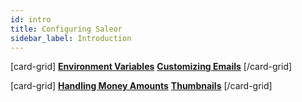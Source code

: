 ```yaml
---
id: intro
title: Configuring Saleor
sidebar_label: Introduction
---
```


[card-grid]
[**Environment Variables**](customization/environment-variables.md)
[**Customizing Emails**](customization/emails.md)
[/card-grid]

[card-grid]
[**Handling Money Amounts**](customization/money.md)
[**Thumbnails**](customization/thumbnails.md)
[/card-grid]


